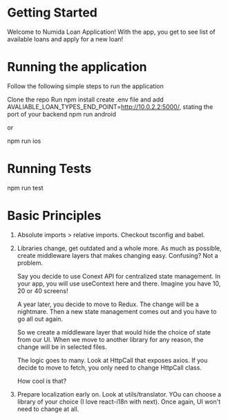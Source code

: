 

# Getting Started

Welcome to Numida Loan Application! With the app, you get to see list of available loans and apply for a new loan!

# Running the application

Follow the following simple steps to run the application

Clone the repo
Run npm install
create .env file and add AVALIABLE_LOAN_TYPES_END_POINT=http://10.0.2.2:5000/, stating the port of your backend
npm run android

or

npm run ios

# Running Tests

   npm run test

# Basic Principles

1. Absolute imports > relative imports. Checkout tsconfig and babel.

2. Libraries change, get outdated and a whole more. As much as possible, create middleware layers that makes changing easy. Confusing? Not a problem.

   Say you decide to use Conext API for centralized state management. In your app, you will use useContext here and there. Imagine you have 10, 20 or 40 screens!

   A year later, you decide to move to Redux. The change will be a nightmare. Then a new state management comes out and you have to go all out again.

   So we create a middleware layer that would hide the choice of state from our UI. When we move to another library for any reason, the change will be in selected files.

   The logic goes to many. Look at HttpCall that exposes axios. If you decide to move to fetch, you only need to change HttpCall class.

   How cool is that?

3. Prepare localization early on. Look at utils/translator. YOu can choose a library of your choice (I love react-i18n with next). Once again, UI won't need to change at all.

